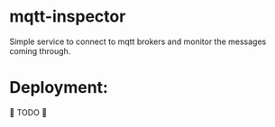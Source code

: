 # mqtt-inspector

Simple service to connect to mqtt brokers and monitor the messages coming through.

# Deployment:

🚧 TODO 🚧